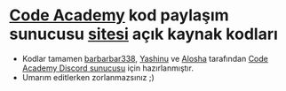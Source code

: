 # [Code Academy](https://discord.gg/mXNUeBD) kod paylaşım sunucusu [sitesi](http://code-academy.is-my.fun/) açık kaynak kodları
- Kodlar tamamen [barbarbar338](https://discordapp.com/users/331846231514939392), [Yashinu](https://discordapp.com/users/460813657811582986) ve [Alosha](https://discordapp.com/users/558016135052787773) tarafından [Code Academy Discord sunucusu](https://discord.gg/mXNUeBD) için hazırlanmıştır.
- Umarım editlerken zorlanmazsınız ;)
